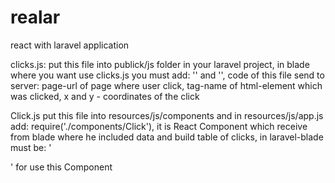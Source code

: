 # realar
react with laravel application


clicks.js:
put this file into publick/js folder in your laravel project,
in blade where you want use clicks.js you must add:
'<meta id="csrf" name="csrf" content="{{csrf_token()}}">'
 and 
'<script src="{{asset('js/clicks.js')}}"></script>',
code of this file send to server:
  page-url of page where user click,
  tag-name of html-element which was clicked,
  x and y - coordinates of the click


Click.js
put this file into resources/js/components
and in resources/js/app.js add: require('./components/Click'),
it is React Component which receive from blade where he included data and build table of clicks,
in laravel-blade must be: '<div id="clicks" class="mt-5" data="{{ $data }}"></div>' for use this Component
